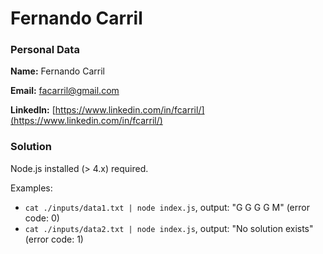 # Fernando Carril

### Personal Data

**Name:** Fernando Carril

**Email:** facarril@gmail.com

**LinkedIn:** [https://www.linkedin.com/in/fcarril/](https://www.linkedin.com/in/fcarril/)

### Solution

Node.js installed (> 4.x) required.

Examples:
* `cat ./inputs/data1.txt | node index.js`, output: "G G G G M" (error code: 0)
* `cat ./inputs/data2.txt | node index.js`, output: "No solution exists" (error code: 1)